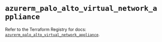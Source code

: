 # `azurerm_palo_alto_virtual_network_appliance`

Refer to the Terraform Registry for docs: [`azurerm_palo_alto_virtual_network_appliance`](https://registry.terraform.io/providers/hashicorp/azurerm/3.95.0/docs/resources/palo_alto_virtual_network_appliance).
